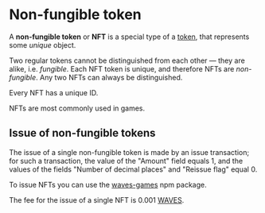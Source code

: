 # Non-fungible token

A **non-fungible token** or **NFT** is a special type of a [token](/blockchain/token.md), that represents some _unique_ object.

Two regular tokens cannot be distinguished from each other — they are alike, i.e. _fungible_. Each NFT token is unique, and therefore NFTs are _non-fungible_. Any two NFTs can always be distinguished.

Every NFT has a unique ID.

NFTs are most commonly used in games.

## Issue of non-fungible tokens

The issue of a single non-fungible token is made by an issue transaction; for such a transaction, the value of the "Amount" field equals 1, and the values of the fields "Number of decimal places" and "Reissue flag" equal 0.

To issue NFTs you can use the [waves-games](https://www.npmjs.com/package/@waves/waves-games) npm package.

The fee for the issue of a single NFT is 0.001 [WAVES](/blockchain/token/waves.md).
